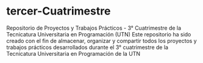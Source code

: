 # tercer-Cuatrimestre
Repositorio de Proyectos y Trabajos Prácticos - 3° Cuatrimestre de la Tecnicatura Universitaria en Programación (UTN) Este repositorio ha sido creado con el fin de almacenar, organizar y compartir todos los proyectos y trabajos prácticos desarrollados durante el 3° cuatrimestre de la Tecnicatura Universitaria en Programación de la UTN
